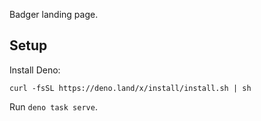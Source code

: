 Badger landing page.

## Setup

Install Deno:

```
curl -fsSL https://deno.land/x/install/install.sh | sh
```

Run `deno task serve`.

